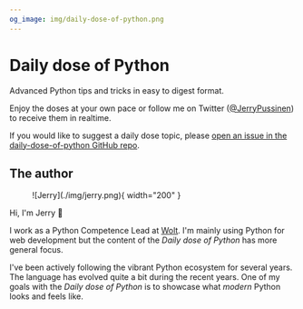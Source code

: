 ```yaml
---
og_image: img/daily-dose-of-python.png
---
```


# Daily dose of Python

Advanced Python tips and tricks in easy to digest format.

Enjoy the doses at your own pace or follow me on Twitter ([@JerryPussinen](https://twitter.com/JerryPussinen)) to receive them in realtime.

If you would like to suggest a daily dose topic, please [open an issue in the daily-dose-of-python GitHub repo](https://github.com/jerry-git/daily-dose-of-python/issues/new?title=Topic%20suggestion:&body=I%20would%20like%20to%20see%20a%20daily%20dose%20of%20this%20topic%20because%20...&labels=topic+suggestion&assignees=jerry-git).
## The author

<figure markdown>
  ![Jerry](./img/jerry.png){ width="200" }
</figure>

Hi, I'm Jerry 👋

I work as a Python Competence Lead at [Wolt](https://wolt.com/). I'm mainly using Python for web development but the content of the _Daily dose of Python_ has more general focus.  

I've been actively following the vibrant Python ecosystem for several years. The language has evolved quite a bit during the recent years.
One of my goals with the _Daily dose of Python_ is to showcase what _modern_ Python looks and feels like.
